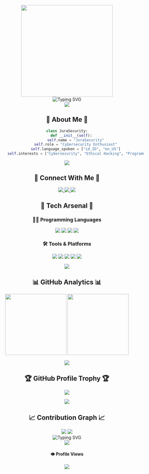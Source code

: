 <div align="center">
  <img src="https://your-terminal-gif-here.gif" width="300"/>
  
  <div>
    <img src="https://readme-typing-svg.demolab.com?font=Fira+Code&weight=600&size=28&duration=4000&pause=1000&color=00FF00&center=true&vCenter=true&width=700&lines=⭐+Welcome+to+JuraSecurity's+Terminal+⭐;root%40JuraSecurity%3A%7E%23+whoami;🔰+Cybersecurity+Enthusiast+%7C+Ethical+Hacker+🔰;💻+Programmer+%7C+Security+Researcher+💻" alt="Typing SVG" />
  </div>

  <img src="https://user-images.githubusercontent.com/73097560/115834477-dbab4500-a447-11eb-908a-139a6edaec5c.gif">

  <h2>🌟 About Me 🌟</h2>
  
  ```python
  class JuraSecurity:
      def __init__(self):
          self.name = "JuraSecurity"
          self.role = "Cybersecurity Enthusiast"
          self.language_spoken = ["id_ID", "en_US"]
          self.interests = ["Cybersecurity", "Ethical Hacking", "Programming"]
  ```

  <img src="https://user-images.githubusercontent.com/73097560/115834477-dbab4500-a447-11eb-908a-139a6edaec5c.gif">

  <h2>💫 Connect With Me 💫</h2>
  <a href="mailto:sasageyo960@gmail.com">
    <img src="https://img.shields.io/badge/Gmail-D14836?style=for-the-badge&logo=gmail&logoColor=white"/>
  </a>
  <a href="https://t.me/hellojura">
    <img src="https://img.shields.io/badge/Telegram-2CA5E0?style=for-the-badge&logo=telegram&logoColor=white"/>
  </a>
  <a href="https://instagram.com/octagronnn">
    <img src="https://img.shields.io/badge/Instagram-E4405F?style=for-the-badge&logo=instagram&logoColor=white"/>
  </a>

  <h2>🚀 Tech Arsenal 🚀</h2>
  
  <h3>👨‍💻 Programming Languages</h3>
  <p>
    <img src="https://img.shields.io/badge/Python-3776AB?style=for-the-badge&logo=python&logoColor=white"/>
    <img src="https://img.shields.io/badge/JavaScript-F7DF1E?style=for-the-badge&logo=javascript&logoColor=black"/>
    <img src="https://img.shields.io/badge/HTML5-E34F26?style=for-the-badge&logo=html5&logoColor=white"/>
    <img src="https://img.shields.io/badge/CSS3-1572B6?style=for-the-badge&logo=css3&logoColor=white"/>
  </p>

  <h3>🛠 Tools & Platforms</h3>
  <p>
    <img src="https://img.shields.io/badge/Linux-FCC624?style=for-the-badge&logo=linux&logoColor=black"/>
    <img src="https://img.shields.io/badge/Kali_Linux-557C94?style=for-the-badge&logo=kali-linux&logoColor=white"/>
    <img src="https://img.shields.io/badge/Shell_Script-121011?style=for-the-badge&logo=gnu-bash&logoColor=white"/>
    <img src="https://img.shields.io/badge/Git-F05032?style=for-the-badge&logo=git&logoColor=white"/>
    <img src="https://img.shields.io/badge/VSCode-0078D4?style=for-the-badge&logo=visual%20studio%20code&logoColor=white"/>
  </p>

  <img src="https://user-images.githubusercontent.com/73097560/115834477-dbab4500-a447-11eb-908a-139a6edaec5c.gif">

  <h2>📊 GitHub Analytics 📊</h2>

  <p>
    <img height="200em" src="https://github-readme-stats.vercel.app/api?username=JuraSecurity&show_icons=true&count_private=true&theme=radical&include_all_commits=true"/>
    <img height="200em" src="https://github-readme-stats.vercel.app/api/top-langs/?username=JuraSecurity&layout=compact&theme=radical"/>
  </p>

  <p>
    <img src="https://github-readme-streak-stats.herokuapp.com/?user=JuraSecurity&theme=radical&hide_border=false"/>
  </p>

  <h2>🏆 GitHub Profile Trophy 🏆</h2>
  <p>
    <img src="https://github-profile-trophy.vercel.app/?username=JuraSecurity&theme=radical&no-frame=true&no-bg=false&margin-w=4&row=1"/>
  </p>

  <img src="https://user-images.githubusercontent.com/73097560/115834477-dbab4500-a447-11eb-908a-139a6edaec5c.gif">

  <h2>📈 Contribution Graph 📈</h2>
  <img src="https://github-readme-activity-graph.vercel.app/graph?username=JuraSecurity&theme=react-dark&hide_border=true&area=true"/>

  <img src="https://user-images.githubusercontent.com/73097560/115834477-dbab4500-a447-11eb-908a-139a6edaec5c.gif">

  <div>
    <img src="https://readme-typing-svg.demolab.com?font=Fira+Code&weight=600&size=28&duration=4000&pause=1000&color=00FF00&center=true&vCenter=true&width=700&lines=root%40JuraSecurity%3A%7E%23+exit" alt="Typing SVG" />
  </div>

  <img src="https://capsule-render.vercel.app/api?type=waving&color=gradient&height=100&section=footer"/>

  <h4>👁️ Profile Views</h4>
  <img src="https://profile-counter.glitch.me/JuraSecurity/count.svg"/>
</div>
